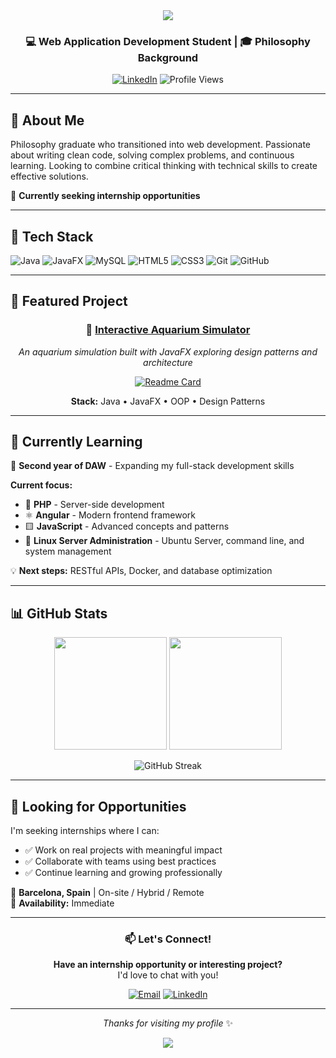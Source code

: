 <div align="center">
  <img src="https://capsule-render.vercel.app/api?type=waving&color=gradient&customColorList=12&height=180&section=header&text=Welcome,%20I'm%20Carol!&fontSize=40&fontAlignY=35"/>
</div>

<div align="center">

### 💻 Web Application Development Student | 🎓 Philosophy Background

[![LinkedIn](https://img.shields.io/badge/LinkedIn-0077B5?style=for-the-badge&logo=linkedin&logoColor=white)](https://linkedin.com/in/carolina-vilar-rodenas-)
![Profile Views](https://komarev.com/ghpvc/?username=Akashae98&color=42b983&style=flat-square)

</div>

---

## 👋 About Me

Philosophy graduate who transitioned into web development. Passionate about writing clean code, solving complex problems, and continuous learning. Looking to combine critical thinking with technical skills to create effective solutions.

🎯 **Currently seeking internship opportunities**

---

## 🚀 Tech Stack

![Java](https://img.shields.io/badge/java-%23ED8B00.svg?style=for-the-badge&logo=openjdk&logoColor=white)
![JavaFX](https://img.shields.io/badge/javafx-%23FF0000.svg?style=for-the-badge&logo=javafx&logoColor=white)
![MySQL](https://img.shields.io/badge/mysql-4479A1.svg?style=for-the-badge&logo=mysql&logoColor=white)
![HTML5](https://img.shields.io/badge/html5-%23E34F26.svg?style=for-the-badge&logo=html5&logoColor=white)
![CSS3](https://img.shields.io/badge/css3-%231572B6.svg?style=for-the-badge&logo=css3&logoColor=white)
![Git](https://img.shields.io/badge/git-%23F05033.svg?style=for-the-badge&logo=git&logoColor=white)
![GitHub](https://img.shields.io/badge/github-%23121011.svg?style=for-the-badge&logo=github&logoColor=white)

---

## 🌟 Featured Project

<div align="center">

### 🐠 [Interactive Aquarium Simulator](https://github.com/Akashae98/pecera)

*An aquarium simulation built with JavaFX exploring design patterns and architecture*

[![Readme Card](https://github-readme-stats.vercel.app/api/pin/?username=Akashae98&repo=pecera&theme=tokyonight&hide_border=true)](https://github.com/Akashae98/pecera)

**Stack:** Java • JavaFX • OOP • Design Patterns

</div>

---

## 📖 Currently Learning

🌱 **Second year of DAW** - Expanding my full-stack development skills  

**Current focus:**
- 🔧 **PHP** - Server-side development
- ⚛️ **Angular** - Modern frontend framework
- 🟨 **JavaScript** - Advanced concepts and patterns
- 🐧 **Linux Server Administration** - Ubuntu Server, command line, and system management

💡 **Next steps:** RESTful APIs, Docker, and database optimization

---

## 📊 GitHub Stats

<div align="center">

<img height="180em" src="https://github-readme-stats.vercel.app/api?username=Akashae98&theme=tokyonight&hide_border=true&include_all_commits=false&count_private=false"/>
<img height="180em" src="https://github-readme-stats.vercel.app/api/top-langs/?username=Akashae98&theme=tokyonight&hide_border=true&layout=compact"/>

![GitHub Streak](https://github-readme-streak-stats.herokuapp.com/?user=Akashae98&theme=tokyonight&hide_border=true)

</div>

---

## 💼 Looking for Opportunities

I'm seeking internships where I can:
- ✅ Work on real projects with meaningful impact
- ✅ Collaborate with teams using best practices
- ✅ Continue learning and growing professionally

📍 **Barcelona, Spain** | On-site / Hybrid / Remote  
📅 **Availability:** Immediate

---

<div align="center">

### 📫 Let's Connect!

**Have an internship opportunity or interesting project?**  
I'd love to chat with you!

[![Email](https://img.shields.io/badge/Email-D14836?style=for-the-badge&logo=gmail&logoColor=white)](mailto:carolvr8@gmail.com)
[![LinkedIn](https://img.shields.io/badge/LinkedIn-0077B5?style=for-the-badge&logo=linkedin&logoColor=white)](https://linkedin.com/in/carolina-vilar-rodenas-)

---

*Thanks for visiting my profile* ✨

<img src="https://capsule-render.vercel.app/api?type=waving&color=gradient&customColorList=12&height=100&section=footer"/>

</div>

